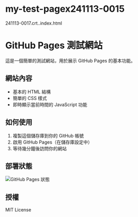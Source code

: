 # my-test-pagex241113-0015

241113-0017.crt..index.html

# GitHub Pages 測試網站

這是一個簡單的測試網站，用於展示 GitHub Pages 的基本功能。

## 網站內容

- 基本的 HTML 結構
- 簡單的 CSS 樣式
- 即時顯示當前時間的 JavaScript 功能

## 如何使用

1. 複製這個儲存庫到你的 GitHub 帳號
2. 啟用 GitHub Pages（在儲存庫設定中）
3. 等待幾分鐘後訪問你的網站

## 部署狀態

![GitHub Pages 狀態](https://img.shields.io/github/deployments/[你的使用者名稱]/[儲存庫名稱]/github-pages)

## 授權

MIT License
